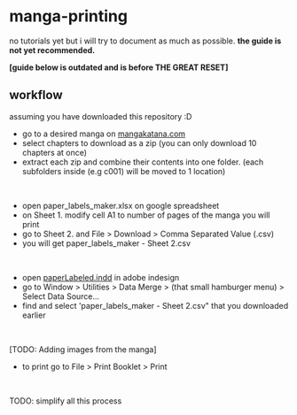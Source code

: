 # manga-printing
no tutorials yet but i will try to document as much as possible. **the guide is not yet recommended.**

**[guide below is outdated and is before THE GREAT RESET]**

## workflow
assuming you have downloaded this repository :D
- go to a desired manga on [mangakatana.com](https://mangakatana.com/manga)
- select chapters to download as a zip (you can only download 10 chapters at once)
- extract each zip and combine their contents into one folder. (each subfolders inside (e.g c001) will be moved to 1 location)
<br>

- open paper_labels_maker.xlsx on google spreadsheet
- on Sheet 1. modify cell A1 to number of pages of the manga you will print
- go to Sheet 2. and File > Download > Comma Separated Value (.csv)
- you will get paper_labels_maker - Sheet 2.csv
<br>

- open [paperLabeled.indd](paperLabeled.indd) in adobe indesign
- go to Window > Utilities > Data Merge > (that small hamburger menu) > Select Data Source...
- find and select 'paper_labels_maker - Sheet 2.csv" that you downloaded earlier
<br>

[TODO: Adding images from the manga]
<br>

- to print go to File > Print Booklet > Print
<br>

TODO: simplify all this process
<br>
